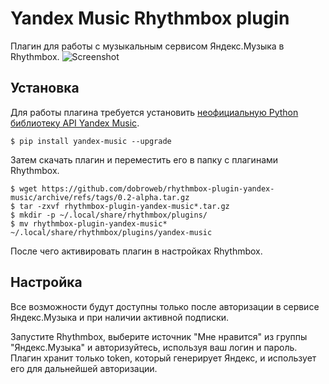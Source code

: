 # Yandex Music Rhythmbox plugin
Плагин для работы с музыкальным сервисом Яндекс.Музыка в Rhythmbox.
![Screenshot](https://user-images.githubusercontent.com/11454622/161440160-655114ee-87ec-4929-af50-da43ee5dc56b.png)
## Установка
Для работы плагина требуется установить [неофициальную Python библиотеку API Yandex Music](https://github.com/MarshalX/yandex-music-api).

    $ pip install yandex-music --upgrade

Затем скачать плагин и переместить его в папку с плагинами Rhythmbox.

    $ wget https://github.com/dobroweb/rhythmbox-plugin-yandex-music/archive/refs/tags/0.2-alpha.tar.gz
    $ tar -zxvf rhythmbox-plugin-yandex-music*.tar.gz
    $ mkdir -p ~/.local/share/rhythmbox/plugins/
    $ mv rhythmbox-plugin-yandex-music* ~/.local/share/rhythmbox/plugins/yandex-music

После чего активировать плагин в настройках Rhythmbox.

## Настройка
Все возможности будут доступны только после авторизации в сервисе Яндекс.Музыка и при наличии активной подписки.

Запустите Rhythmbox, выберите источник "Мне нравится" из группы "Яндекс.Музыка" и авторизуйтесь, используя ваш логин и пароль. Плагин хранит только token, который генерирует Яндекс, и использует его для дальнейшей авторизации.

